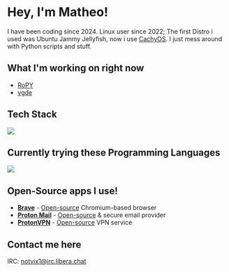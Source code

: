 # Hey, I'm Matheo!
I have been coding since 2024.
Linux user since 2022; The first Distro i used was Ubuntu Jammy Jellyfish, now i use [CachyOS](https://cachyos.org/).
I just mess around with Python scripts and stuff.

## What I'm working on right now
- [RoPY](https://github.com/veddevv/RoPY)
- [vgde](https://github.com/veddevv/vgde)

## Tech Stack
[![](https://skillicons.dev/icons?i=python,cpp,javascript,html,css,git,github,stackoverflow,linux,apple,pycharm,webstorm,clion,vscode,vim&theme=dark&perline=10)](https://skillicons.dev)

## Currently trying these Programming Languages
[![](https://skillicons.dev/icons?i=java&theme=dark&perline=10)](https://skillicons.dev)

## Open-Source apps I use!
* [**Brave**](https://brave.com/) - [Open-source](https://github.com/brave/brave-browser) Chromium-based browser
* [**Proton Mail**](https://proton.me/mail/) - [Open-source](https://github.com/ProtonMail) & secure email provider
* [**ProtonVPN**](https://protonvpn.com/) - [Open-source](https://github.com/ProtonVPN/) VPN service

## Contact me here
IRC: notvix1@irc.libera.chat
